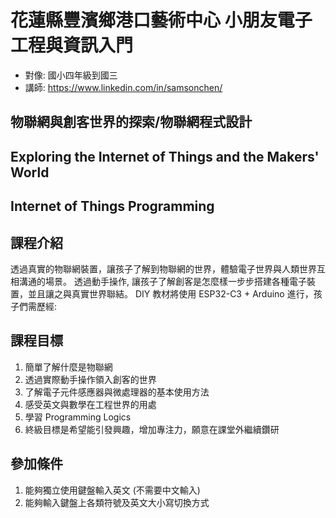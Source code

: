 # 花蓮縣豐濱鄉港口藝術中心 小朋友電子工程與資訊入門

* 對像: 國小四年級到國三
* 講師: https://www.linkedin.com/in/samsonchen/

## 物聯網與創客世界的探索/物聯網程式設計

## Exploring the Internet of Things and the Makers' World

## Internet of Things Programming

## 課程介紹

透過真實的物聯網裝置，讓孩子了解到物聯網的世界，體驗電子世界與人類世界互相溝通的場景。
透過動手操作, 讓孩子了解創客是怎麼樣一步步搭建各種電子裝置，並且讓之與真實世界聯結。
DIY 教材將使用 ESP32-C3 + Arduino 進行，孩子們需歷經:

## 課程目標

1. 簡單了解什麼是物聯網
2. 透過實際動手操作領入創客的世界
3. 了解電子元件感應器與微處理器的基本使用方法
4. 感受英文與數學在工程世界的用處
5. 學習 Programming Logics
6. 終級目標是希望能引發興趣，增加專注力，願意在課堂外繼續鑽研

## 參加條件

1. 能夠獨立使用鍵盤輸入英文 (不需要中文輸入)
2. 能夠輸入鍵盤上各類符號及英文大小寫切換方式
